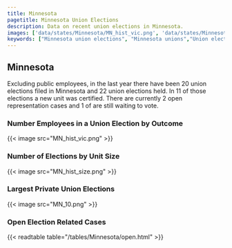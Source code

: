 ```yaml
---
title: Minnesota
pagetitle: Minnesota Union Elections
description: Data on recent union elections in Minnesota.
images: ['data/states/Minnesota/MN_hist_vic.png', 'data/states/Minnesota/MN_hist_size.png', 'data/states/Minnesota/MN_10.png']
keywords: ["Minnesota union elections", "Minnesota unions","Union elections"]
---
```

##  Minnesota

Excluding public employees, in the last year there have been 20 union elections filed in Minnesota and 22 union elections held. In 11 of those elections a new unit was certified. There are currently 2 open representation cases and 1 of are still waiting to vote.

### Number Employees in a Union Election by Outcome
{{< image src="MN_hist_vic.png" >}}

### Number of Elections by Unit Size
{{< image src="MN_hist_size.png" >}}

### Largest Private Union Elections
{{< image src="MN_10.png" >}}

### Open Election Related Cases
{{< readtable table="/tables/Minnesota/open.html" >}}

